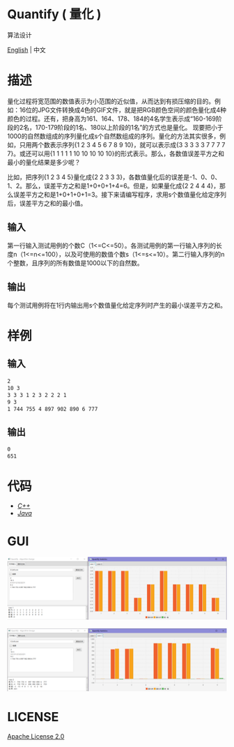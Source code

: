 # Quantify ( 量化 )

算法设计

[English](https://github.com/InnoFang/Quantify/blob/master/README.md) | 中文

# 描述

量化过程将宽范围的数值表示为小范围的近似值，从而达到有损压缩的目的。例如：16位的JPG文件转换成4色的GIF文件，就是把RGB颜色空间的颜色量化成4种颜色的过程。还有，把身高为161、164、178、184的4名学生表示成“160-169阶段的2名，170-179阶段的1名、180以上阶段的1名”的方式也是量化。
现要把小于1000的自然数组成的序列量化成s个自然数组成的序列。量化的方法其实很多，例如，只用两个数表示序列{1 2 3 4 5 6 7 8 9 10}，就可以表示成{3 3 3 3 3 7 7 7 7 7}。或还可以用{1 1 1 1 1 10 10 10 10 10}的形式表示。那么，各数值误差平方之和最小的量化结果是多少呢？

比如，把序列{1 2 3 4 5}量化成{2 2 3 3 3}，各数值量化后的误差是-1、0、0、1、2。那么，误差平方之和是1+0+0+1+4=6。但是，如果量化成{2 2 4 4 4}，那么误差平方之和是1+0+1+0+1=3。接下来请编写程序，求用s个数值量化给定序列后，误差平方之和的最小值。

## 输入

第一行输入测试用例的个数C（1<=C<=50）。各测试用例的第一行输入序列的长度n（1<=n<=100），以及可使用的数值个数s（1<=s<=10）。第二行输入序列的n个整数，且序列的所有数值是1000以下的自然数。

## 输出

每个测试用例将在1行内输出用s个数值量化给定序列时产生的最小误差平方之和。

# 样例

## 输入

```
2
10 3
3 3 3 1 2 3 2 2 2 1
9 3
1 744 755 4 897 902 890 6 777

```

## 输出

```
0
651
```


# 代码

 + [_C++_](https://github.com/InnoFang/Quantify/blob/master/code/quantify.cpp)
 + [_Java_](https://github.com/InnoFang/Quantify/blob/master/code/Quantify.java)
 

# GUI

 ![case1](https://raw.githubusercontent.com/InnoFang/Quantify/master/image/case1.png)
 &nbsp;
 &nbsp;
 ![case2](https://raw.githubusercontent.com/InnoFang/Quantify/master/image/case2.png)
 

# LICENSE

 [Apache License 2.0](https://github.com/InnoFang/Quantify/blob/master/LICENSE)
